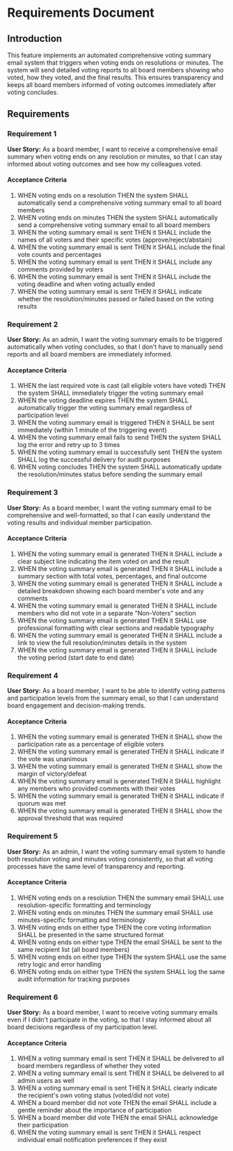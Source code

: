 # Requirements Document

## Introduction

This feature implements an automated comprehensive voting summary email system that triggers when voting ends on resolutions or minutes. The system will send detailed voting reports to all board members showing who voted, how they voted, and the final results. This ensures transparency and keeps all board members informed of voting outcomes immediately after voting concludes.

## Requirements

### Requirement 1

**User Story:** As a board member, I want to receive a comprehensive email summary when voting ends on any resolution or minutes, so that I can stay informed about voting outcomes and see how my colleagues voted.

#### Acceptance Criteria

1. WHEN voting ends on a resolution THEN the system SHALL automatically send a comprehensive voting summary email to all board members
2. WHEN voting ends on minutes THEN the system SHALL automatically send a comprehensive voting summary email to all board members  
3. WHEN the voting summary email is sent THEN it SHALL include the names of all voters and their specific votes (approve/reject/abstain)
4. WHEN the voting summary email is sent THEN it SHALL include the final vote counts and percentages
5. WHEN the voting summary email is sent THEN it SHALL include any comments provided by voters
6. WHEN the voting summary email is sent THEN it SHALL include the voting deadline and when voting actually ended
7. WHEN the voting summary email is sent THEN it SHALL indicate whether the resolution/minutes passed or failed based on the voting results

### Requirement 2

**User Story:** As an admin, I want the voting summary emails to be triggered automatically when voting concludes, so that I don't have to manually send reports and all board members are immediately informed.

#### Acceptance Criteria

1. WHEN the last required vote is cast (all eligible voters have voted) THEN the system SHALL immediately trigger the voting summary email
2. WHEN the voting deadline expires THEN the system SHALL automatically trigger the voting summary email regardless of participation level
3. WHEN the voting summary email is triggered THEN it SHALL be sent immediately (within 1 minute of the triggering event)
4. WHEN the voting summary email fails to send THEN the system SHALL log the error and retry up to 3 times
5. WHEN the voting summary email is successfully sent THEN the system SHALL log the successful delivery for audit purposes
6. WHEN voting concludes THEN the system SHALL automatically update the resolution/minutes status before sending the summary email

### Requirement 3

**User Story:** As a board member, I want the voting summary email to be comprehensive and well-formatted, so that I can easily understand the voting results and individual member participation.

#### Acceptance Criteria

1. WHEN the voting summary email is generated THEN it SHALL include a clear subject line indicating the item voted on and the result
2. WHEN the voting summary email is generated THEN it SHALL include a summary section with total votes, percentages, and final outcome
3. WHEN the voting summary email is generated THEN it SHALL include a detailed breakdown showing each board member's vote and any comments
4. WHEN the voting summary email is generated THEN it SHALL include members who did not vote in a separate "Non-Voters" section
5. WHEN the voting summary email is generated THEN it SHALL use professional formatting with clear sections and readable typography
6. WHEN the voting summary email is generated THEN it SHALL include a link to view the full resolution/minutes details in the system
7. WHEN the voting summary email is generated THEN it SHALL include the voting period (start date to end date)

### Requirement 4

**User Story:** As a board member, I want to be able to identify voting patterns and participation levels from the summary email, so that I can understand board engagement and decision-making trends.

#### Acceptance Criteria

1. WHEN the voting summary email is generated THEN it SHALL show the participation rate as a percentage of eligible voters
2. WHEN the voting summary email is generated THEN it SHALL indicate if the vote was unanimous
3. WHEN the voting summary email is generated THEN it SHALL show the margin of victory/defeat
4. WHEN the voting summary email is generated THEN it SHALL highlight any members who provided comments with their votes
5. WHEN the voting summary email is generated THEN it SHALL indicate if quorum was met
6. WHEN the voting summary email is generated THEN it SHALL show the approval threshold that was required

### Requirement 5

**User Story:** As an admin, I want the voting summary email system to handle both resolution voting and minutes voting consistently, so that all voting processes have the same level of transparency and reporting.

#### Acceptance Criteria

1. WHEN voting ends on a resolution THEN the summary email SHALL use resolution-specific formatting and terminology
2. WHEN voting ends on minutes THEN the summary email SHALL use minutes-specific formatting and terminology  
3. WHEN voting ends on either type THEN the core voting information SHALL be presented in the same structured format
4. WHEN voting ends on either type THEN the email SHALL be sent to the same recipient list (all board members)
5. WHEN voting ends on either type THEN the system SHALL use the same retry logic and error handling
6. WHEN voting ends on either type THEN the system SHALL log the same audit information for tracking purposes

### Requirement 6

**User Story:** As a board member, I want to receive voting summary emails even if I didn't participate in the voting, so that I stay informed about all board decisions regardless of my participation level.

#### Acceptance Criteria

1. WHEN a voting summary email is sent THEN it SHALL be delivered to all board members regardless of whether they voted
2. WHEN a voting summary email is sent THEN it SHALL be delivered to all admin users as well
3. WHEN a voting summary email is sent THEN it SHALL clearly indicate the recipient's own voting status (voted/did not vote)
4. WHEN a board member did not vote THEN the email SHALL include a gentle reminder about the importance of participation
5. WHEN a board member did vote THEN the email SHALL acknowledge their participation
6. WHEN the voting summary email is sent THEN it SHALL respect individual email notification preferences if they exist